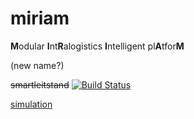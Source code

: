 # miriam

**M**odular **I**nt**R**alogistics **I**ntelligent pl**A**tfor**M**

(new name?)


~~smartleitstand~~
[![Build Status](https://travis-ci.com/ct2034/smartleitstand.svg?token=h8cyxU2xaFZFLypWpbG5&branch=master)](https://travis-ci.com/ct2034/smartleitstand)

[simulation](sim_anylogic)
